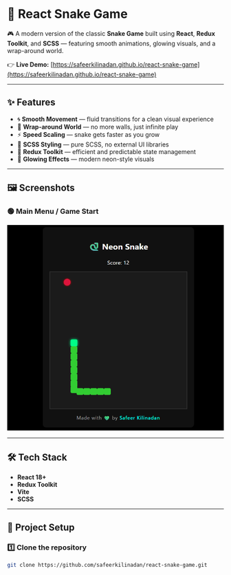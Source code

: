 # 🐍 React Snake Game

🎮 A modern version of the classic **Snake Game** built using **React**, **Redux Toolkit**, and **SCSS** — featuring smooth animations, glowing visuals, and a wrap-around world.  

👉 **Live Demo:** [https://safeerkilinadan.github.io/react-snake-game](https://safeerkilinadan.github.io/react-snake-game)  

---

## ✨ Features

- 🌀 **Smooth Movement** — fluid transitions for a clean visual experience  
- 🔁 **Wrap-around World** — no more walls, just infinite play  
- ⚡ **Speed Scaling** — snake gets faster as you grow  
- 💚 **SCSS Styling** — pure SCSS, no external UI libraries  
- 💾 **Redux Toolkit** — efficient and predictable state management  
- 🌈 **Glowing Effects** — modern neon-style visuals  

---

## 🖼️ Screenshots

### 🟢 Main Menu / Game Start
![Snake Game - Main Screen](public/screenshot-main.png)

---

## 🛠️ Tech Stack

- **React 18+**
- **Redux Toolkit**
- **Vite**
- **SCSS**

---

## 🧩 Project Setup

### 1️⃣ Clone the repository
```bash
git clone https://github.com/safeerkilinadan/react-snake-game.git
